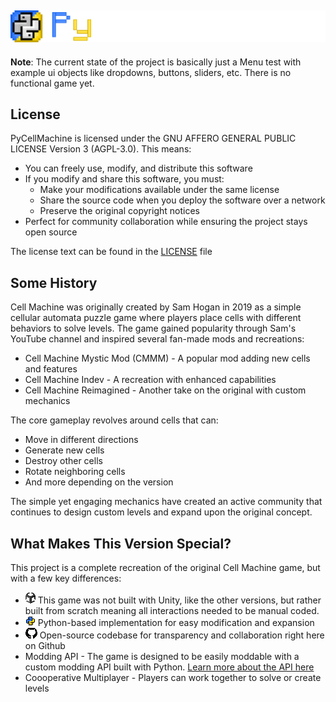 ![](/git_assets/project_logo.png)
---
**Note**: The current state of the project is basically just a Menu test with example ui objects like dropdowns, buttons, sliders, etc. There is no functional game yet.
## License

PyCellMachine is licensed under the GNU AFFERO GENERAL PUBLIC LICENSE Version 3 (AGPL-3.0). This means:

- You can freely use, modify, and distribute this software
- If you modify and share this software, you must:
  - Make your modifications available under the same license
  - Share the source code when you deploy the software over a network
  - Preserve the original copyright notices
- Perfect for community collaboration while ensuring the project stays open source

The license text can be found in the [LICENSE](/LICENSE.md) file


## Some History

Cell Machine was originally created by Sam Hogan in 2019 as a simple cellular automata puzzle game where players place cells with different behaviors to solve levels. The game gained popularity through Sam's YouTube channel and inspired several fan-made mods and recreations:

- Cell Machine Mystic Mod (CMMM) - A popular mod adding new cells and features
- Cell Machine Indev - A recreation with enhanced capabilities
- Cell Machine Reimagined - Another take on the original with custom mechanics

The core gameplay revolves around cells that can:
- Move in different directions
- Generate new cells
- Destroy other cells 
- Rotate neighboring cells
- And more depending on the version

The simple yet engaging mechanics have created an active community that continues to design custom levels and expand upon the original concept.


## What Makes This Version Special?
This project is a complete recreation of the original Cell Machine game, but with a few key differences:

- ![](/git_assets/unity.png) This game was not built with Unity, like the other versions, but rather built from scratch meaning all interactions needed to be manual coded.
- ![](/git_assets/python.png) Python-based implementation for easy modification and expansion
- ![](/git_assets/github.png) Open-source codebase for transparency and collaboration right here on Github
- Modding API - The game is designed to be easily moddable with a custom modding API built with Python. [Learn more about the API here](/docs/modding_api.md)
- Coooperative Multiplayer - Players can work together to solve or create levels